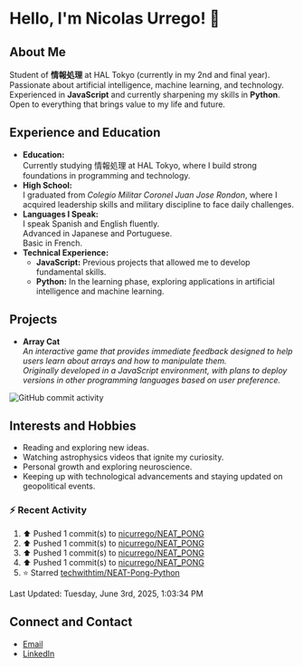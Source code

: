 
# Hello, I'm Nicolas Urrego! 👋

## About Me
Student of **情報処理** at HAL Tokyo (currently in my 2nd and final year).  
Passionate about artificial intelligence, machine learning, and technology.  
Experienced in **JavaScript** and currently sharpening my skills in **Python**.  
Open to everything that brings value to my life and future.

## Experience and Education
- **Education:**  
  Currently studying 情報処理 at HAL Tokyo, where I build strong foundations in programming and technology.
- **High School:**  
  I graduated from *Colegio Militar Coronel Juan Jose Rondon*, where I acquired leadership skills and military discipline to face daily challenges.
- **Languages I Speak:**  
  I speak Spanish and English fluently.  
  Advanced in Japanese and Portuguese.  
  Basic in French.
- **Technical Experience:**  
  - **JavaScript:** Previous projects that allowed me to develop fundamental skills.  
  - **Python:** In the learning phase, exploring applications in artificial intelligence and machine learning.

## Projects
- **Array Cat**  
  *An interactive game that provides immediate feedback designed to help users learn about arrays and how to manipulate them.  
  Originally developed in a JavaScript environment, with plans to deploy versions in other programming languages based on user preference.*

![GitHub commit activity](https://img.shields.io/github/commit-activity/m/nicurrego/ArrayGame)
## Interests and Hobbies
- Reading and exploring new ideas.
- Watching astrophysics videos that ignite my curiosity.
- Personal growth and exploring neuroscience.
- Keeping up with technological advancements and staying updated on geopolitical events.

### :zap: Recent Activity
<!--RECENT_ACTIVITY:start-->
1. ⬆️ Pushed 1 commit(s) to [nicurrego/NEAT_PONG](https://github.com/nicurrego/NEAT_PONG)<br>
2. ⬆️ Pushed 1 commit(s) to [nicurrego/NEAT_PONG](https://github.com/nicurrego/NEAT_PONG)<br>
3. ⬆️ Pushed 1 commit(s) to [nicurrego/NEAT_PONG](https://github.com/nicurrego/NEAT_PONG)<br>
4. ⬆️ Pushed 1 commit(s) to [nicurrego/NEAT_PONG](https://github.com/nicurrego/NEAT_PONG)<br>
5. ⭐ Starred [techwithtim/NEAT-Pong-Python](https://github.com/techwithtim/NEAT-Pong-Python)<br>
<!--RECENT_ACTIVITY:end-->

<!--RECENT_ACTIVITY:last_update-->
Last Updated: Tuesday, June 3rd, 2025, 1:03:34 PM
<!--RECENT_ACTIVITY:last_update_end-->

## Connect and Contact
- [Email](mailto:nicurrego+github@gmail.com)  
- [LinkedIn](https://www.linkedin.com/in/nicolasurregodiaz)




